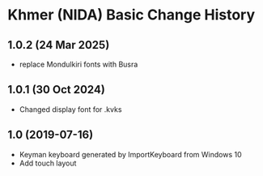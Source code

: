 Khmer (NIDA) Basic Change History
====================

1.0.2 (24 Mar 2025)
----------------
* replace Mondulkiri fonts with Busra

1.0.1 (30 Oct 2024)
------------------
* Changed display font for .kvks

1.0 (2019-07-16)
----------------
* Keyman keyboard generated by ImportKeyboard from Windows 10 
* Add touch layout
